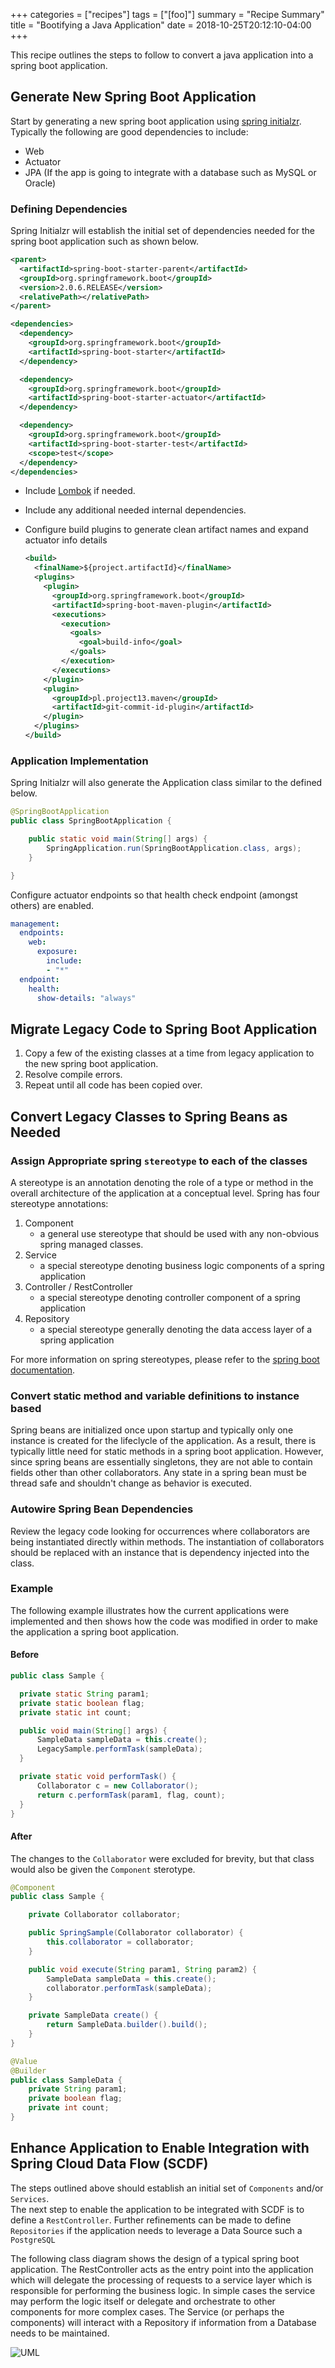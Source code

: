 +++
categories = ["recipes"]
tags = ["[foo]"]
summary = "Recipe Summary"
title = "Bootifying a Java Application"
date = 2018-10-25T20:12:10-04:00
+++

This recipe outlines the steps to follow to convert a java application into a spring boot application.

## Generate New Spring Boot Application

Start by generating a new spring boot application using [spring initialzr](https://start.spring.io/).  
Typically the following are good dependencies to include:

- Web
- Actuator
- JPA (If the app is going to integrate with a database such as MySQL or Oracle)

### Defining Dependencies

Spring Initialzr will establish the initial set of dependencies needed for the spring boot application such as shown below.

```xml
<parent>
  <artifactId>spring-boot-starter-parent</artifactId>
  <groupId>org.springframework.boot</groupId>
  <version>2.0.6.RELEASE</version>
  <relativePath></relativePath>
</parent>

<dependencies>
  <dependency>
    <groupId>org.springframework.boot</groupId>
    <artifactId>spring-boot-starter</artifactId>
  </dependency>

  <dependency>
    <groupId>org.springframework.boot</groupId>
    <artifactId>spring-boot-starter-actuator</artifactId>
  </dependency>

  <dependency>
    <groupId>org.springframework.boot</groupId>
    <artifactId>spring-boot-starter-test</artifactId>
    <scope>test</scope>
  </dependency>
</dependencies>
```

+ Include [Lombok](/recipes/lombok) if needed.
+ Include any additional needed internal dependencies.
+ Configure build plugins to generate clean artifact names and expand actuator info details

    ```xml
    <build>
      <finalName>${project.artifactId}</finalName>
      <plugins>
        <plugin>
          <groupId>org.springframework.boot</groupId>
          <artifactId>spring-boot-maven-plugin</artifactId>
          <executions>
            <execution>
              <goals>
                <goal>build-info</goal>
              </goals>
            </execution>
          </executions>
        </plugin>
        <plugin>
          <groupId>pl.project13.maven</groupId>
          <artifactId>git-commit-id-plugin</artifactId>
        </plugin>
      </plugins>
    </build>
    ```

### Application Implementation

Spring Initialzr will also generate the Application class similar to the defined below.

```java
@SpringBootApplication
public class SpringBootApplication {

	public static void main(String[] args) {
		SpringApplication.run(SpringBootApplication.class, args);
	}

}
```

Configure actuator endpoints so that health check endpoint (amongst others) are enabled.

```yml
management:
  endpoints:
    web:
      exposure:
        include:
        - "*"
  endpoint:
    health:
      show-details: "always"
```

## Migrate Legacy Code to Spring Boot Application

1. Copy a few of the existing classes at a time from legacy application to the new spring boot application.
1. Resolve compile errors.
1. Repeat until all code has been copied over.

## Convert Legacy Classes to Spring Beans as Needed

### Assign Appropriate spring `stereotype` to each of the classes

A stereotype is an annotation denoting the role of a type or method in the overall architecture of the application at
a conceptual level. Spring has four stereotype annotations:

1. Component
    * a general use stereotype that should be used with any non-obvious spring managed classes.
1. Service
    * a special stereotype denoting business logic components of a spring application
1. Controller / RestController
    * a special stereotype denoting controller component of a spring application
1. Repository
    * a special stereotype generally denoting the data access layer of a spring application

For more information on spring stereotypes, please refer to the [spring boot documentation](https://docs.spring.io/spring-framework/docs/current/javadoc-api/org/springframework/stereotype/package-summary.html).

### Convert static method and variable definitions to instance based

Spring beans are initialized once upon startup and typically only one instance is created for the lifeclycle of the application. As a result, there is typically little need for static methods in a spring boot application.  However, since spring beans are essentially singletons, they are not able to contain fields other than other collaborators.  Any state in a spring bean must be thread safe and shouldn't change as behavior is executed.

### Autowire Spring Bean Dependencies

Review the legacy code looking for occurrences where collaborators are being instantiated directly within methods.  The instantiation of collaborators should be replaced with an instance that is dependency injected into the class.

### Example

The following example illustrates how the current applications were implemented and then shows how the code was modified in order to make the application a spring boot application.

#### Before

```java
public class Sample {

  private static String param1;
  private static boolean flag;
  private static int count;

  public void main(String[] args) {
      SampleData sampleData = this.create();
      LegacySample.performTask(sampleData);
  }

  private static void performTask() {
      Collaborator c = new Collaborator();
      return c.performTask(param1, flag, count);
  }
}
```

#### After

The changes to the `Collaborator` were excluded for brevity, but that class would also be given the `Component` sterotype.

```java
@Component
public class Sample {

    private Collaborator collaborator;

    public SpringSample(Collaborator collaborator) {
        this.collaborator = collaborator;
    }

    public void execute(String param1, String param2) {
        SampleData sampleData = this.create();
        collaborator.performTask(sampleData);
    }

    private SampleData create() {
        return SampleData.builder().build();
    }
}

@Value
@Builder
public class SampleData {
    private String param1;
    private boolean flag;
    private int count;
}
```

## Enhance Application to Enable Integration with Spring Cloud Data Flow (SCDF)

The steps outlined above should establish an initial set of `Components` and/or `Services`.  
The next step to enable the application to be integrated with SCDF is to define a `RestController`.
Further refinements can be made to define `Repositories` if the application needs to leverage a Data Source such a `PostgreSQL`

The following class diagram shows the design of a typical spring boot application.  The RestController acts as the entry point into the application which will delegate the processing of requests to a service layer which is responsible for performing the business logic. In simple cases the service may perform the logic itself or delegate and orchestrate to other components for more complex cases.  The Service (or perhaps the components) will interact with a Repository if information from a Database needs to be maintained.  

![UML](/images/StdSBDesign.png)
